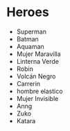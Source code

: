 # Heroes

* Superman
* Batman
* Aquaman
* Mujer Maravilla
* Linterna Verde
* Robin
* Volcán Negro
* Carrerin
* hombre elastico
* Mujer Invisible
* Anng
* Zuko
* Katara
